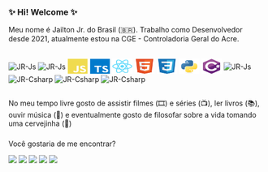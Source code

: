 ### ✨ Hi! Welcome ✨

Meu nome é Jailton Jr. do Brasil (🇧🇷). Trabalho como Desenvolvedor desde 2021, atualmente estou na CGE - Controladoria Geral do Acre.

<div style="display: inline_block"><br>
  
  <img align="center" alt="JR-Js" height="30" width="40" src="https://cdn.jsdelivr.net/gh/devicons/devicon@latest/icons/arduino/arduino-original-wordmark.svg" />          
  <img align="center" alt="JR-Js" height="30" width="40" src="https://cdn.jsdelivr.net/gh/devicons/devicon@latest/icons/androidstudio/androidstudio-original.svg" /> 
  <img align="center" alt="JR-Js" height="30" width="40" src="https://raw.githubusercontent.com/devicons/devicon/master/icons/javascript/javascript-plain.svg">
  <img align="center" alt="JR-Ts" height="30" width="40" src="https://raw.githubusercontent.com/devicons/devicon/master/icons/typescript/typescript-plain.svg">
  <img align="center" alt="JR-React" height="30" width="40" src="https://raw.githubusercontent.com/devicons/devicon/master/icons/react/react-original.svg">
  <img align="center" alt="JR-HTML" height="30" width="40" src="https://raw.githubusercontent.com/devicons/devicon/master/icons/html5/html5-original.svg">
  <img align="center" alt="JR-CSS" height="30" width="40" src="https://raw.githubusercontent.com/devicons/devicon/master/icons/css3/css3-original.svg">
  <img align="center" alt="JR-Python" height="30" width="40" src="https://raw.githubusercontent.com/devicons/devicon/master/icons/python/python-original.svg">
  <img align="center" alt="JR-Csharp" height="30" width="40" src="https://raw.githubusercontent.com/devicons/devicon/master/icons/csharp/csharp-original.svg">
  <img align="center" alt="JR-Js" height="30" width="40" src="https://cdn.jsdelivr.net/gh/devicons/devicon@latest/icons/oracle/oracle-original.svg" /> 
  <img align="center" alt="JR-Csharp" height="30" width="40" src="https://cdn.jsdelivr.net/gh/devicons/devicon@latest/icons/php/php-original.svg" />
  <img align="center" alt="JR-Csharp" height="30" width="40" src="https://cdn.jsdelivr.net/gh/devicons/devicon@latest/icons/mysql/mysql-original-wordmark.svg" />
  <img align="center" alt="JR-Csharp" height="30" width="40" src="https://cdn.jsdelivr.net/gh/devicons/devicon@latest/icons/docker/docker-plain-wordmark.svg" />
          
</div>

##

No meu tempo livre gosto de assistir filmes (🎞️) e séries (📺), ler livros (📚), ouvir música (🎵) e eventualmente gosto de filosofar sobre a vida tomando uma cervejinha (🍺)

###

Você gostaria de me encontrar?



<div> 
  <a href="https://www.youtube.com/@jailtonjr.905/featured" target="_blank"><img src="https://img.shields.io/badge/YouTube-FF0000?style=for-the-badge&logo=youtube&logoColor=white" target="_blank"></a>
  <a href="https://www.instagram.com/jailtonjuniorig" target="_blank"><img src="https://img.shields.io/badge/-Instagram-%23E4405F?style=for-the-badge&logo=instagram&logoColor=white" target="_blank"></a>
  <a href="https://www.facebook.com/jailton.junior.754" target="_blank"><img src="https://img.shields.io/badge/Facebook-1877F2?style=for-the-badge&logo=facebook&logoColor=white" target="_blank"></a>
  <a href = "juniojailton@gmail.com"><img src="https://img.shields.io/badge/-Gmail-%23333?style=for-the-badge&logo=gmail&logoColor=white" target="_blank"></a>
  <a href="https://br.linkedin.com/in/jailton-junior-5a2257103?trk=people-guest_people_search-card" target="_blank"><img src="https://img.shields.io/badge/-LinkedIn-%230077B5?style=for-the-badge&logo=linkedin&logoColor=white" target="_blank"></a> 
  
</div>
